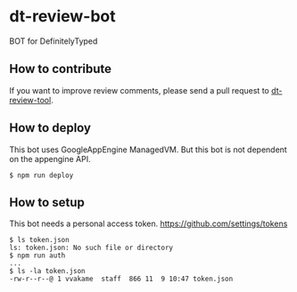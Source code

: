 # dt-review-bot

BOT for DefinitelyTyped

## How to contribute

If you want to improve review comments, please send a pull request to [dt-review-tool](https://github.com/DefinitelyTyped/dt-review-tool).

## How to deploy

This bot uses GoogleAppEngine ManagedVM.
But this bot is not dependent on the appengine API. 

```
$ npm run deploy
```

## How to setup

This bot needs a personal access token. https://github.com/settings/tokens

```
$ ls token.json
ls: token.json: No such file or directory
$ npm run auth
...
$ ls -la token.json
-rw-r--r--@ 1 vvakame  staff  866 11  9 10:47 token.json
```
